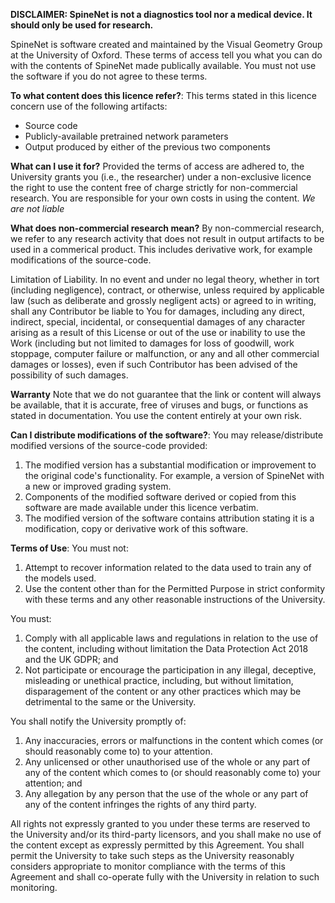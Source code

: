 **DISCLAIMER: SpineNet is not a diagnostics tool nor a medical device. It should only be used for research.**

SpineNet is software created and maintained by the Visual Geometry Group at the University of Oxford. These terms of access tell you what you can do with the contents of SpineNet made publically available. You must not use the software if you do not agree to these terms.

**To what content does this licence refer?**: This terms stated in this licence concern use of the following artifacts:
- Source code
- Publicly-available pretrained network parameters
- Output produced by either of the previous two components


**What can I use it for?** Provided the terms of access are adhered to, the University grants you (i.e., the researcher) under a non-exclusive licence the right to use the content free of charge strictly for non-commercial research. You are responsible for your own costs in using the content. *We are not liable*

**What does non-commercial research mean?** By non-commercial research, we refer to any research activity that does not result in output artifacts to be used in a commerical product. This includes derivative work, for example modifications of the source-code. 

Limitation of Liability. In no event and under no legal theory,
      whether in tort (including negligence), contract, or otherwise,
      unless required by applicable law (such as deliberate and grossly
      negligent acts) or agreed to in writing, shall any Contributor be
      liable to You for damages, including any direct, indirect, special,
      incidental, or consequential damages of any character arising as a
      result of this License or out of the use or inability to use the
      Work (including but not limited to damages for loss of goodwill,
      work stoppage, computer failure or malfunction, or any and all
      other commercial damages or losses), even if such Contributor
      has been advised of the possibility of such damages.

**Warranty** Note that we do not guarantee that the link or content will always be available, that it is accurate, free of viruses and bugs, or functions as stated in documentation. You use the content entirely at your own risk.


**Can I distribute modifications of the software?**: You may release/distribute modified versions of the source-code provided:
1. The modified version has a substantial modification or improvement to the original code's functionality. For example, a version of SpineNet with a new or improved grading system.
2. Components of the modified software derived or copied from this software are made available under this licence verbatim. 
3. The modified version of the software contains attribution stating it is a modification, copy or derivative work of this software.

**Terms of Use**:
You must not:
1. Attempt to recover information related to the data used to train any of the models used. 
2. Use the content other than for the Permitted Purpose in strict conformity with these terms and any other reasonable instructions of the University.

You must:
1. Comply with all applicable laws and regulations in relation to the use of the content, including without limitation the Data Protection Act 2018 and the UK GDPR; and
2. Not participate or encourage the participation in any illegal, deceptive, misleading or unethical practice, including, but without limitation, disparagement of the content or any other practices which may be detrimental to the same or the University.

You shall notify the University promptly of:
1. Any inaccuracies, errors or malfunctions in the content which comes  (or should reasonably come to) to your attention.
2. Any unlicensed or other unauthorised use of the whole or any part of any of the content which comes to (or should reasonably come to) your attention; and
3. Any allegation by any person that the use of the whole or any part of any of the content infringes the rights of any third party.

All rights not expressly granted to you under these terms are reserved to the University and/or its third-party licensors, and you shall make no use of the content except as expressly permitted by this Agreement. You shall permit the University to take such steps as the University reasonably considers appropriate to monitor compliance with the terms of this Agreement and shall co-operate fully with the University in relation to such monitoring.
